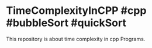 # TimeComplexityInCPP #cpp #bubbleSort #quickSort
This repository is about time complexity in cpp Programs.
